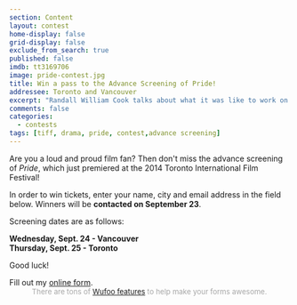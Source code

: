 ```yaml
---
section: Content
layout: contest
home-display: false
grid-display: false
exclude_from_search: true
published: false
imdb: tt3169706
image: pride-contest.jpg
title: Win a pass to the Advance Screening of Pride!
addressee: Toronto and Vancouver
excerpt: "Randall William Cook talks about what it was like to work on the groundbreaking <em>The Lord of the Rings</em> trilogy, misconceptions about his profession, and the state of blockbuster filmmaking today."
comments: false
categories:
  - contests
tags: [tiff, drama, pride, contest,advance screening]
---
```


Are you a loud and proud film fan?  Then don't miss the advance screening of *Pride*, which just premiered at the 2014 Toronto International Film Festival!

In order to win tickets, enter your name, city and email address in the field below.  Winners will be **contacted on September 23**.

Screening dates are as follows:

**Wednesday, Sept. 24 - Vancouver  
Thursday, Sept. 25 - Toronto**

Good luck!

<div id="wufoo-zmrbpck1sce795">
Fill out my <a href="https://dearcastandcrew.wufoo.com/forms/zmrbpck1sce795">online form</a>.
</div>
<div id="wuf-adv" style="font-family:inherit;font-size: small;color:#a7a7a7;text-align:center;display:block;">There are tons of <a href="http://www.wufoo.com/features/">Wufoo features</a> to help make your forms awesome.</div>
<script type="text/javascript">var zmrbpck1sce795;(function(d, t) {
var s = d.createElement(t), options = {
'userName':'dearcastandcrew',
'formHash':'zmrbpck1sce795',
'autoResize':true,
'height':'366',
'async':true,
'host':'wufoo.com',
'header':'hide',
'ssl':true};
s.src = ('https:' == d.location.protocol ? 'https://' : 'http://') + 'www.wufoo.com/scripts/embed/form.js';
s.onload = s.onreadystatechange = function() {
var rs = this.readyState; if (rs) if (rs != 'complete') if (rs != 'loaded') return;
try { zmrbpck1sce795 = new WufooForm();zmrbpck1sce795.initialize(options);zmrbpck1sce795.display(); } catch (e) {}};
var scr = d.getElementsByTagName(t)[0], par = scr.parentNode; par.insertBefore(s, scr);
})(document, 'script');</script>